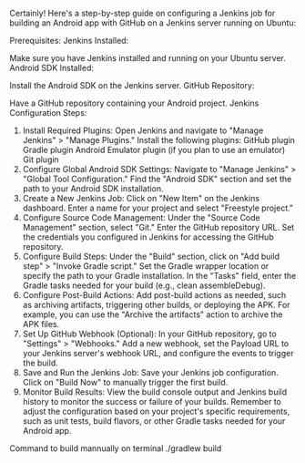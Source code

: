 
Certainly! Here's a step-by-step guide on configuring a Jenkins job for building an Android app with GitHub on a Jenkins server running on Ubuntu:

Prerequisites:
Jenkins Installed:

Make sure you have Jenkins installed and running on your Ubuntu server.
Android SDK Installed:

Install the Android SDK on the Jenkins server.
GitHub Repository:

Have a GitHub repository containing your Android project.
Jenkins Configuration Steps:
1. Install Required Plugins:
Open Jenkins and navigate to "Manage Jenkins" > "Manage Plugins."
Install the following plugins:
GitHub plugin
Gradle plugin
Android Emulator plugin (if you plan to use an emulator)
Git plugin
2. Configure Global Android SDK Settings:
Navigate to "Manage Jenkins" > "Global Tool Configuration."
Find the "Android SDK" section and set the path to your Android SDK installation.
3. Create a New Jenkins Job:
Click on "New Item" on the Jenkins dashboard.
Enter a name for your project and select "Freestyle project."
4. Configure Source Code Management:
Under the "Source Code Management" section, select "Git."
Enter the GitHub repository URL.
Set the credentials you configured in Jenkins for accessing the GitHub repository.
5. Configure Build Steps:
Under the "Build" section, click on "Add build step" > "Invoke Gradle script."
Set the Gradle wrapper location or specify the path to your Gradle installation.
In the "Tasks" field, enter the Gradle tasks needed for your build (e.g., clean assembleDebug).
6. Configure Post-Build Actions:
Add post-build actions as needed, such as archiving artifacts, triggering other builds, or deploying the APK.
For example, you can use the "Archive the artifacts" action to archive the APK files.
7. Set Up GitHub Webhook (Optional):
In your GitHub repository, go to "Settings" > "Webhooks."
Add a new webhook, set the Payload URL to your Jenkins server's webhook URL, and configure the events to trigger the build.
8. Save and Run the Jenkins Job:
Save your Jenkins job configuration.
Click on "Build Now" to manually trigger the first build.
9. Monitor Build Results:
View the build console output and Jenkins build history to monitor the success or failure of your builds.
Remember to adjust the configuration based on your project's specific requirements, such as unit tests, build flavors, or other Gradle tasks needed for your Android app.

Command to build mannually on terminal  ./gradlew build
